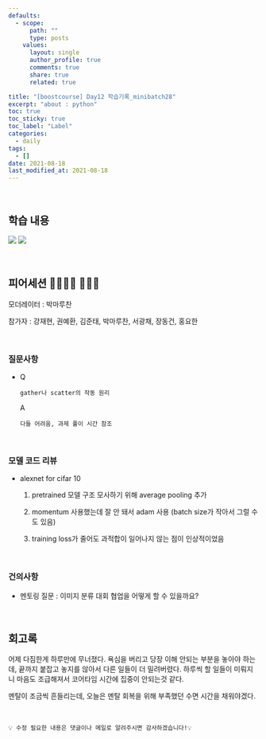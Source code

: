 ```yaml
---
defaults:
  - scope:
      path: ""
      type: posts
    values:
      layout: single
      author_profile: true
      comments: true
      share: true
      related: true

title: "[boostcourse] Day12 학습기록_minibatch28"
excerpt: "about : python"
toc: true
toc_sticky: true
toc_label: "Label"
categories:
  - daily
tags:
  - []
date: 2021-08-18
last_modified_at: 2021-08-18
---
```

<br>


## 학습 내용

<a href="https://hongsusoo.github.io/ai/autograd_optim"><img src="https://img.shields.io/badge/-Auto Grad & Optimizer-red"/></a> 
<a href="https://hongsusoo.github.io/ai/dataset_n_dataloader"><img src="https://img.shields.io/badge/-dataset & dataloader-red"/></a> 

<br>

## 피어세션 👨‍👨‍👦‍👦 👨‍👨‍👦

모더레이터 : 박마루찬

참가자 : 강재현, 권예환, 김준태, 박마루찬, 서광채, 장동건, 홍요한

<br>

### 질문사항

- Q

      gather나 scatter의 작동 원리

  A

      다들 어려움, 과제 풀이 시간 참조

<br>

### 모델 코드 리뷰

- alexnet for cifar 10

  1. pretrained 모델 구조 모사하기 위해 average pooling 추가

  2. momentum 사용했는데 잘 안 돼서 adam 사용 (batch size가 작아서 그럴 수도 있음)

  3. training loss가 줄어도 과적합이 일어나지 않는 점이 인상적이었음

<br>

### 건의사항

- 멘토링 질문 : 이미지 분류 대회 협업을 어떻게 할 수 있을까요?

<br>

## 회고록

어제 다짐한게 하루만에 무너졌다. 욕심을 버리고 당장 이해 안되는 부분을 놓아야 하는데, 끝까지 붙잡고 놓지를 않아서 다른 일들이 더 밀려버렸다. 하루씩 할 일들이 미뤄지니 마음도 조급해져서 코어타임 시간에 집중이 안되는것 같다.

멘탈이 조금씩 흔들리는데, 오늘은 멘탈 회복을 위해 부족했던 수면 시간을 채워야겠다.



<br>

```
💡 수정 필요한 내용은 댓글이나 메일로 알려주시면 감사하겠습니다!💡 
```

